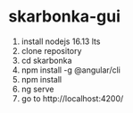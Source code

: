# skarbonka-gui
1. install nodejs 16.13 lts
2. clone repository
3. cd skarbonka
4. npm install -g @angular/cli
5. npm install
6. ng serve
7. go to http://localhost:4200/ 